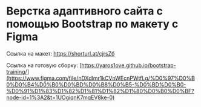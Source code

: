# Верстка адаптивного сайта с помощью Bootstrap по макету с Figma

Ссылка на макет:
https://shorturl.at/cjrsZб

Ссылка на готовую сборку:
[https://yaros1ove.github.io/bootstrap-training/](https://www.figma.com/file/nDXdlmr1kCVnWEcnPWtfLg/%D0%97%D0%B0%D0%B4%D0%B0%D0%BD%D0%B8%D0%B5-%D0%BD%D0%B0-%D0%91%D1%83%D1%82%D1%81%D1%82%D1%80%D0%B0%D0%BF?node-id=1%3A2&t=1UOgiqnK7mqEV8ke-0)
